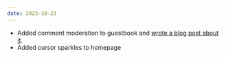 ```yaml
---
date: 2023-10-23
---
```


- Added comment moderation to guestbook and <a href="/blog/231023-add-moderation-to-comment-widget/">wrote a blog post about it</a>.
- Added cursor sparkles to homepage